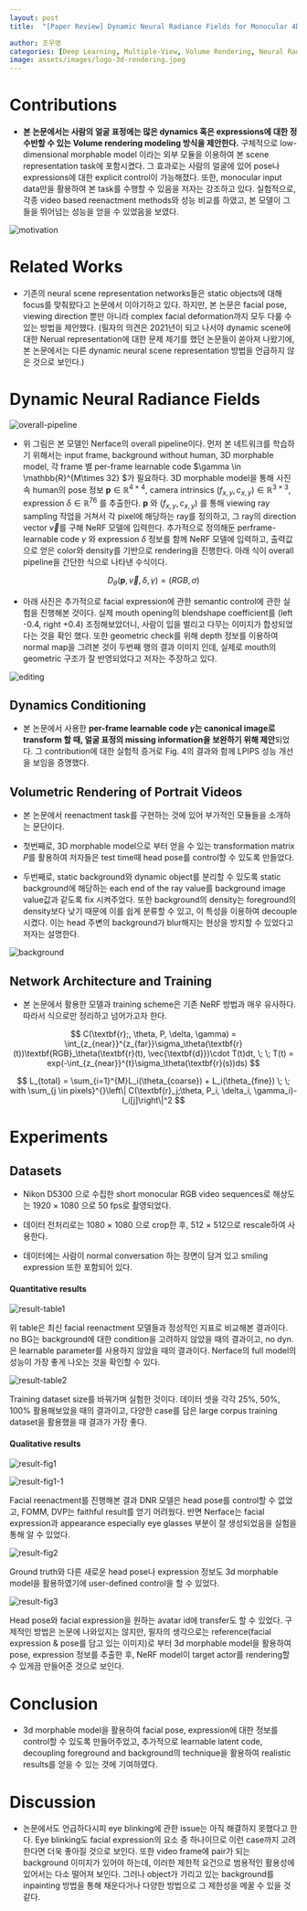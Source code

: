 ```yaml
---
layout: post
title:  "[Paper Review] Dynamic Neural Radiance Fields for Monocular 4D Facial Avatar Reconstruction"

author: 조우영
categories: [Deep Learning, Multiple-View, Volume Rendering, Neural Radiance Fields, Video, Facial expressions]
image: assets/images/logo-3d-rendering.jpeg
---
```


# Contributions
- **본 논문에서는 사람의 얼굴 표정에는 많은 dynamics 혹은 expressions에 대한 정 수반할 수 있는 Volume rendering modeling 방식을 제안한다.** 구체적으로 low-dimensional morphable model 이라는 외부 모듈을 이용하여 본 scene representation task에 포함시켰다. 그 효과로는 사람의 얼굴에 있어 pose나 expressions에 대한 explicit control이 가능해졌다. 또한, monocular input data만을 활용하여 본 task를 수행할 수 있음을 저자는 강조하고 있다. 실험적으로, 각종 video based reenactment methods와 성능 비교를 하였고, 본 모델이 그들을 뛰어넘는 성능을 얻을 수 있었음을 보였다.

![motivation](/assets/posts/3d-rendering/nerface/motivation.PNG)

# Related Works

- 기존의 neural scene representation networks들은 static objects에 대해 focus를 맞춰왔다고 논문에서 이야기하고 있다. 하지만, 본 논문은 facial pose, viewing direction 뿐만 아니라 complex facial deformation까지 모두 다룰 수 있는 방법을 제안했다. (필자의 의견은 2021년이 되고 나서야 dynamic scene에 대한 Nerual representation에 대한 문제 제기를 했던 논문들이 쏟아져 나왔기에, 본 논문에서는 다른 dynamic neural scene representation 방법을 언급하지 않은 것으로 보인다.)

# Dynamic Neural Radiance Fields

![overall-pipeline](/assets/posts/3d-rendering/nerface/overall-pipeline.PNG)

- 위 그림은 본 모델인 Nerface의 overall pipeline이다. 먼저 본 네트워크를 학습하기 위해서는 input frame, background without human, 3D morphable model, 각 frame 별 per-frame learnable code $\gamma \in \mathbb{R}^{M\times 32} $가 필요하다. 3D morphable model을 통해 사진 속 human의 pose 정보 $\textbf{p} \in \mathbb{R}^{4\times 4}$, camera intrinsics $(f_{x,y}, c_{x,y}) \in \mathbb{R}^{3\times 3}$, expression $\delta \in \mathbb{R}^{76}$ 를 추출한다. $\textbf{p}$ 와 $(f_{x,y}, c_{x,y})$ 를 통해 viewing ray sampling 작업을 거쳐서 각 pixel에 해당하는 ray를 정의하고, 그 ray의 direction vector $\vec{v}$를 구해 NeRF 모델에 입력한다. 추가적으로 정의해둔 perframe-learnable code $\gamma$ 와 expression $\delta$ 정보를 함께 NeRF 모델에 입력하고, 출력값으로 얻은 color와 density를 기반으로 rendering을 진행한다. 아래 식이 overall pipeline을 간단한 식으로 나타낸 수식이다.

$$ D_\theta(\textbf{p}, \vec{v}, \delta, \gamma) = (RGB, \sigma) $$

- 아래 사진은 추가적으로 facial expression에 관한 semantic control에 관한 실험을 진행해본 것이다. 실제 mouth opening의 blendshape coefficient를 (left -0.4, right +0.4) 조정해보았더니, 사람이 입을 벌리고 다무는 이미지가 합성되었다는 것을 확인 했다. 또한 geometric check를 위해 depth 정보를 이용하여 normal map을 그려본 것이 두번째 행의 결과 이미지 인데, 실제로 mouth의 geometric 구조가 잘 반영되었다고 저자는 주장하고 있다.

![editing](/assets/posts/3d-rendering/nerface/editing.PNG)

## Dynamics Conditioning

- 본 논문에서 사용한 **per-frame learnable code $\gamma$는 canonical image로 transform 할 때, 얼굴 표정의 missing information을 보완하기 위해 제안**되었다. 그 contribution에 대한 실험적 증거로 Fig. 4의 결과와 함께 LPIPS 성능 개선을 보임을 증명했다.

## Volumetric Rendering of Portrait Videos

- 본 논문에서 reenactment task를 구현하는 것에 있어 부가적인 모듈들을 소개하는 문단이다.

- 첫번째로, 3D morphable model으로 부터 얻을 수 있는 transformation matrix $P$를 활용하여 저자들은 test time때 head pose를 control할 수 있도록 만들었다.

- 두번째로, static background와 dynamic object를 분리할 수 있도록 static background에 해당하는 each end of the ray value를 background image value값과 같도록 fix 시켜주었다. 또한 background의 density는 foreground의 density보다 낮기 때문에 이를 쉽게 분류할 수 있고, 이 특성을 이용하여 decouple 시켰다. 이는 head 주변의 background가 blur해지는 현상을 방지할 수 있었다고 저자는 설명한다.

![background](/assets/posts/3d-rendering/nerface/background.PNG)

## Network Architecture and Training

- 본 논문에서 활용한 모델과 training scheme은 기존 NeRF 방법과 매우 유사하다. 따라서 식으로만 정리하고 넘어가고자 한다.

$$ C(\textbf{r};, \theta, P, \delta, \gamma) = \int_{z_{near}}^{z_{far}}\sigma_\theta(\textbf{r}(t))\textbf{RGB}_\theta(\textbf{r}(t), \vec{\textbf{d}})\cdot T(t)dt, \; \;  T(t) = exp(-\int_{z_{near}}^{t}\sigma_\theta(\textbf{r}(s))ds) $$

$$ L_{total} = \sum_{i=1}^{M}L_i(\theta_{coarse}) + L_i(\theta_{fine}) \; \; with \sum_{j \in pixels}^{}\left\| C(\textbf{r}_j;\theta, P_i, \delta_i, \gamma_i)-I_i[j]\right\|^2 $$

# Experiments

## Datasets

- Nikon D5300 으로 수집한 short monocular RGB video sequences로 해상도는 1920 $\times$ 1080 으로 50 fps로 촬영되었다.

- 데이터 전처리로는 1080 $\times$ 1080 으로 crop한 후, 512 $\times$ 512으로 rescale하여 사용한다.

- 데이터에는 사람이 normal conversation 하는 장면이 담겨 있고 smiling expression 또한 포함되어 있다.


#### Quantitative results

![result-table1](/assets/posts/3d-rendering/nerface/result-table1.PNG)

위 table은 최신 facial reenactment 모델들과 정성적인 지표로 비교해본 결과이다. no BG는 background에 대한 condition을 고려하지 않았을 때의 결과이고, no dyn.은 learnable parameter를 사용하지 않았을 때의 결과이다. Nerface의 full model의 성능이 가장 좋게 나오는 것을 확인할 수 있다.

![result-table2](/assets/posts/3d-rendering/nerface/result-table2.PNG)

Training dataset size를 바꿔가며 실험한 것이다. 데이터 셋을 각각 25%, 50%, 100% 활용해보았을 때의 결과이고, 다양한 case를 담은 large corpus training dataset을 활용했을 때 결과가 가장 좋다.

#### Qualitative results

![result-fig1](/assets/posts/3d-rendering/nerface/result-fig1.PNG)

![result-fig1-1](/assets/posts/3d-rendering/nerface/result-fig1-1.PNG)

Facial reenactment를 진행해본 결과 DNR 모델은 head pose를 control할 수 없었고, FOMM, DVP는 faithful result를 얻기 어려웠다. 반면 Nerface는 facial expression과 appearance especially eye glasses 부분이 잘 생성되었음을 실험을 통해 알 수 있었다.

![result-fig2](/assets/posts/3d-rendering/nerface/result-fig2.PNG)

Ground truth와 다른 새로운 head pose나 expression 정보도 3d morphable model을 활용하였기에 user-defined control을 할 수 있었다.

![result-fig3](/assets/posts/3d-rendering/nerface/result-fig3.PNG)

Head pose와 facial expression을 원하는 avatar id에 transfer도 할 수 있었다. 구제적인 방법은 논문에 나와있지는 않지만, 필자의 생각으로는 reference(facial expression & pose를 담고 있는 이미지)로 부터 3d morphable model을 활용하여 pose, expression 정보를 추출한 후, NeRF model이 target actor를 rendering할 수 있게끔 만들어준 것으로 보인다.

# Conclusion

- 3d morphable model을 활용하여 facial pose, expression에 대한 정보를 control할 수 있도록 만들어주었고, 추가적으로 learnable latent code, decoupling foreground and background의 technique을 활용하여 realistic results를 얻을 수 있는 것에 기여하였다.

# Discussion

- 논문에서도 언급하다시피 eye blinking에 관한 issue는 아직 해결하지 못했다고 한다. Eye blinking도 facial expression의 요소 중 하나이므로 이런 case까지 고려한다면 더욱 좋아질 것으로 보인다. 또한 video frame에 pair가 되는 background 이미지가 있어야 하는데, 이러한 제한적 요건으로 범용적인 활용성에 있어서는 다소 떨어져 보인다. 그러나 object가 가리고 있는 background를 inpainting 방법을 통해 채운다거나 다양한 방법으로 그 제한성을 메꿀 수 있을 것 같다.
